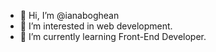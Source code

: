 - 👋 Hi, I’m @ianaboghean
- 👀 I’m interested in web development.
- 🌱 I’m currently learning Front-End Developer.


<!---
ianaboghean/ianaboghean is a ✨ special ✨ repository because its `README.md` (this file) appears on your GitHub profile.
You can click the Preview link to take a look at your changes.
--->
